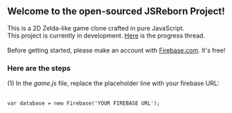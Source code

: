 <h2> Welcome to the open-sourced JSReborn Project!</h2>
<p>
This is a 2D Zelda-like game clone crafted in pure JavaScript. <br>
This project is currently in development. <a href="http://evora.forumotion.com/t5-game-progress-updates">Here</a> is the progress thread.<br><br>
Before getting started, please make an account with <a href="http://www.firebase.com">Firebase.com</a>. It's free! 


<h3>Here are the steps</h3>
(1) In the <em>game.js</em> file, replace the placeholder line with your firebase URL:
<br><br>
<code>
var database = new Firebase('YOUR FIREBASE URL'); 
</code>

</p>
